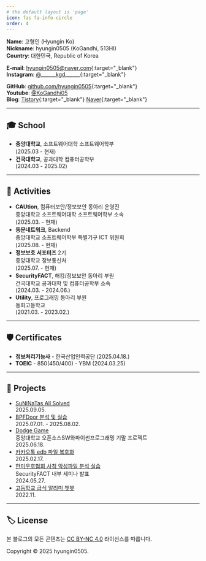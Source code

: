 ```yaml
---
# the default layout is 'page'
icon: fas fa-info-circle
order: 4
---
```


**Name**: 고형인 (Hyungin Ko)  
**Nickname**: hyungin0505 (KoGandhi, 513HI)  
**Country**: 대한민국, Republic of Korea  

**E-mail**: [hyungin0505@naver.com](mailto:hyungin0505@naver.com){:target="_blank"}  
**Instagram**: [@\_\_\_\_\_\_kgd\_\_\_\_\_\_](https://instagram.com/______kgd______){:target="_blank"}  

**GitHub**: [github.com/hyungin0505](https://github.com/hyungin0505){:target="_blank"}  
**Youtube**: [@KoGandhi05](https://youtube.com/@KoGandhi05)  
**Blog**: [Tistory](https://hyungin0505.tistory.com){:target="_blank"}  [Naver](https://blog.naver.com/hyungin0505){:target="_blank"}  

---

## 🎓 School

- **중앙대학교**, 소프트웨어대학 소프트웨어학부    
    (2025.03 - 현재)
- **건국대학교**, 공과대학 컴퓨터공학부  
    (2024.03 - 2025.02)

---

## 💼 Activities

- **CAUtion**, 컴퓨터보안/정보보안 동아리 운영진  
    중앙대학교 소프트웨어대학 소프트웨어학부 소속  
    (2025.03. - 현재)
- **동문네트워크**, Backend  
    중앙대학교 소프트웨어학부 특별기구 ICT 위원회  
    (2025.08. - 현재)  
- **정보보호 서포터즈** 2기  
    중앙대학교 정보통신처    
    (2025.07. - 현재)
- **SecurityFACT**, 해킹/정보보안 동아리 부원  
    건국대학교 공과대학 및 컴퓨터공학부 소속  
    (2024.03. - 2024.06.)
- **Utility**, 프로그래밍 동아리 부원  
    동화고등학교  
    (2021.03. - 2023.02.)

---

## 🛡️ Certificates

- **정보처리기능사** - 한국산업인력공단 (2025.04.18.)
- **TOEIC** - 850(450/400) - YBM (2024.03.25)

---

## 📝 Projects
- [SuNiNaTas All Solved](/assets/img/others/SuNiNaTaS_Certificate(kogandhi).jpg)  
  2025.09.05.  
- [BPFDoor 분석 및 실습](https://github.com/hyungin0505/BPFDoor_Project/tree/main/%EA%B3%A0%ED%98%95%EC%9D%B8)   
  2025.07.01. - 2025.08.02.
- [Dodge Game](https://github.com/hyungin0505/GUI-Project-Dodge)    
  중앙대학교 오픈소스SW와파이썬프로그래밍 기말 프로젝트  
  2025.06.18.  
- [카카오톡 edb 파일 복호화](https://hyungin0505.tistory.com/103)  
  2025.02.17.
- [한미우호협회 사칭 악성파일 분석 실습](https://hyungin0505.tistory.com/89)  
  SecurityFACT 내부 세미나 발표    
  2024.05.27. 
- [고등학교 급식 알리미 챗봇](https://github.com/hyungin0505/DonghwaMealAlimi)  
  2022.11.

---

## 🏷 License

본 블로그의 모든 콘텐츠는 [CC BY-NC 4.0](https://creativecommons.org/licenses/by-nc/4.0/deed.ko) 라이선스를 따릅니다.  

Copyright © 2025 hyungin0505.
